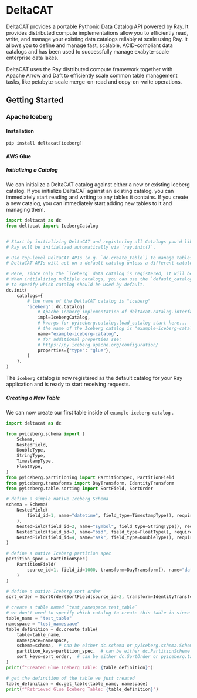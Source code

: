 # DeltaCAT

DeltaCAT provides a portable Pythonic Data Catalog API powered by Ray. It provides distributed compute implementations
allow you to efficiently read, write, and manage your existing data catalogs reliably at scale using Ray. It allows you
to define and manage fast, scalable, ACID-compliant data catalogs and has been used to successfully manage exabyte-scale
enterprise data lakes.

DeltaCAT uses the Ray distributed compute framework together with Apache Arrow and Daft to efficiently scale common
table management tasks, like petabyte-scale merge-on-read and copy-on-write operations.

## Getting Started

### Apache Iceberg
#### Installation
```shell
pip install deltacat[iceberg]
```

#### AWS Glue 
##### Initializing a Catalog
We can initialize a DeltaCAT catalog against either a new or existing Iceberg catalog. If you initialize DeltaCAT
against an existing catalog, you can immediately start reading and writing to any tables it contains. If you create
a new catalog, you can immediately start adding new tables to it and managing them.
```python
import deltacat as dc
from deltacat import IcebergCatalog


# Start by initializing DeltaCAT and registering all Catalogs you'd like to make available to your Ray application.
# Ray will be initialized automatically via `ray.init()`.

# Use top-level DeltaCAT APIs (e.g. `dc.create_table`) to manage tables in any registered catalog.
# DeltaCAT APIs will act on a default catalog unless a different catalog name is explicitly specified.

# Here, since only the `iceberg` data catalog is registered, it will become the default.
# When initializing multiple catalogs, you can use the `default_catalog_name` param
# to specify which catalog should be used by default.
dc.init(
    catalogs={
        # the name of the DeltaCAT catalog is "iceberg"
        "iceberg": dc.Catalog(
            # Apache Iceberg implementation of deltacat.catalog.interface
            impl=IcebergCatalog,
            # kwargs for pyiceberg.catalog.load_catalog start here...
            # the name of the Iceberg catalog is "example-iceberg-catalog"
            name="example-iceberg-catalog",
            # for additional properties see:
            # https://py.iceberg.apache.org/configuration/
            properties={"type": "glue"},
        )
    },
)
```
The `iceberg` catalog is now registered as the default catalog for your Ray application and is ready to start receiving
requests.

##### Creating a New Table
We can now create our first table inside of `example-iceberg-catalog` .
```python
import deltacat as dc

from pyiceberg.schema import (
    Schema,
    NestedField,
    DoubleType,
    StringType,
    TimestampType,
    FloatType,
)
from pyiceberg.partitioning import PartitionSpec, PartitionField
from pyiceberg.transforms import DayTransform, IdentityTransform
from pyiceberg.table.sorting import SortField, SortOrder

# define a simple native Iceberg Schema
schema = Schema(
    NestedField(
        field_id=1, name="datetime", field_type=TimestampType(), required=True
    ),
    NestedField(field_id=2, name="symbol", field_type=StringType(), required=True),
    NestedField(field_id=3, name="bid", field_type=FloatType(), required=False),
    NestedField(field_id=4, name="ask", field_type=DoubleType(), required=False),
)

# define a native Iceberg partition spec
partition_spec = PartitionSpec(
    PartitionField(
        source_id=1, field_id=1000, transform=DayTransform(), name="datetime_day"
    )
)

# define a native Iceberg sort order
sort_order = SortOrder(SortField(source_id=2, transform=IdentityTransform()))

# create a table named `test_namespace.test_table`
# we don't need to specify which catalog to create this table in since only the "iceberg" catalog is available
table_name = "test_table"
namespace = "test_namespace"
table_definition = dc.create_table(
    table=table_name,
    namespace=namespace,
    schema=schema,  # can be either dc.schema or pyiceberg.schema.Schema
    partition_keys=partition_spec,  # can be either dc.PartitionScheme or pyiceberg.partitioning.PartitionSpec
    sort_keys=sort_order,  # can be either dc.SortOrder or pyiceberg.table.sorting.SortOrder
)
print(f"Created Glue Iceberg Table: {table_definition}")

# get the definition of the table we just created
table_definition = dc.get_table(table_name, namespace)
print(f"Retrieved Glue Iceberg Table: {table_definition}")
```
